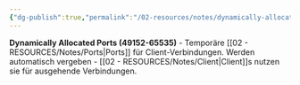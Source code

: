 ```yaml
---
{"dg-publish":true,"permalink":"/02-resources/notes/dynamically-allocated-ports/","tags":["informatik/netzwerk/ports/dynamisch","dienste/temporär","informatik/netzwerk"],"noteIcon":"","updated":"2025-10-29T12:59:05.625+01:00"}
---
```



**Dynamically Allocated Ports (49152-65535)** - Temporäre [[02 - RESOURCES/Notes/Ports\|Ports]] für Client-Verbindungen.
Werden automatisch vergeben - [[02 - RESOURCES/Notes/Client\|Client]]s nutzen sie für ausgehende Verbindungen.